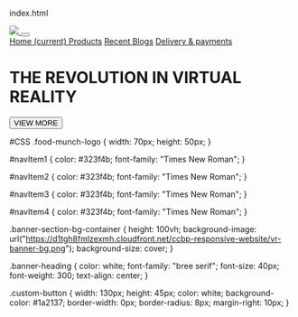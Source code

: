 index.html
<!DOCTYPE html>
<html>

<head>
    <link rel="stylesheet" href="https://stackpath.bootstrapcdn.com/bootstrap/4.5.2/css/bootstrap.min.css" integrity="sha384-JcKb8q3iqJ61gNV9KGb8thSsNjpSL0n8PARn9HuZOnIxN0hoP+VmmDGMN5t9UJ0Z" crossorigin="anonymous" />
    <script src="https://code.jquery.com/jquery-3.5.1.slim.min.js" integrity="sha384-DfXdz2htPH0lsSSs5nCTpuj/zy4C+OGpamoFVy38MVBnE+IbbVYUew+OrCXaRkfj" crossorigin="anonymous"></script>
    <script src="https://cdn.jsdelivr.net/npm/popper.js@1.16.1/dist/umd/popper.min.js" integrity="sha384-9/reFTGAW83EW2RDu2S0VKaIzap3H66lZH81PoYlFhbGU+6BZp6G7niu735Sk7lN" crossorigin="anonymous"></script>
    <script src="https://stackpath.bootstrapcdn.com/bootstrap/4.5.2/js/bootstrap.min.js" integrity="sha384-B4gt1jrGC7Jh4AgTPSdUtOBvfO8shuf57BaghqFfPlYxofvL8/KUEfYiJOMMV+rV" crossorigin="anonymous"></script>
</head>

<body>
    <nav class="navbar navbar-expand-lg navbar-light bg-light">
        <div class="container">
            <a class="navbar-brand" href="#">
                <img src=" https://d1tgh8fmlzexmh.cloudfront.net/ccbp-responsive-website/vr-logo-img.png" class="food-munch-logo" />
            </a>
            <button class="navbar-toggler" type="button" data-toggle="collapse" data-target="#navbarNavAltMarkup" aria-controls="navbarNavAltMarkup" aria-expanded="false" aria-label="Toggle navigation">
                <span class="navbar-toggler-icon"></span>
            </button>
            <div class="collapse navbar-collapse" id="navbarNavAltMarkup">
                <div class="navbar-nav ml-auto">
                    <a class="nav-link active" id="navItem1" href="#">
                        Home
                        <span class="sr-only">(current)</span>
                    </a>
                    <a class="nav-link" id="navItem2" href="#">Products</a>
                    <a class="nav-link" id="navItem3" href="#">Recent Blogs</a>
                    <a class="nav-link" id="navItem4" href="#">Delivery & payments</a>
                </div>
            </div>
        </div>
    </nav>
    <div class="banner-section-bg-container d-flex flex-column justify-content-center">
        <div class="text-center">
            <h1 class="banner-heading"> THE REVOLUTION IN VIRTUAL REALITY</h1>
            <button class="custom-button"> VIEW MORE</button>
        </div>
    </div>
</body>

</html>


#CSS
.food-munch-logo {
    width: 70px;
    height: 50px;
}

#navItem1 {
    color: #323f4b;
    font-family: "Times New Roman";
}

#navItem2 {
    color: #323f4b;
    font-family: "Times New Roman";
}

#navItem3 {
    color: #323f4b;
    font-family: "Times New Roman";
}

#navItem4 {
    color: #323f4b;
    font-family: "Times New Roman";
}

.banner-section-bg-container {
    height: 100vh;
    background-image: url("https://d1tgh8fmlzexmh.cloudfront.net/ccbp-responsive-website/vr-banner-bg.png");
    background-size: cover;
}

.banner-heading {
    color: white;
    font-family: "bree serif";
    font-size: 40px;
    font-weight: 300;
    text-align: center;
}

.custom-button {
    width: 130px;
    height: 45px;
    color: white;
    background-color: #1a2137;
    border-width: 0px;
    border-radius: 8px;
    margin-right: 10px;
}
